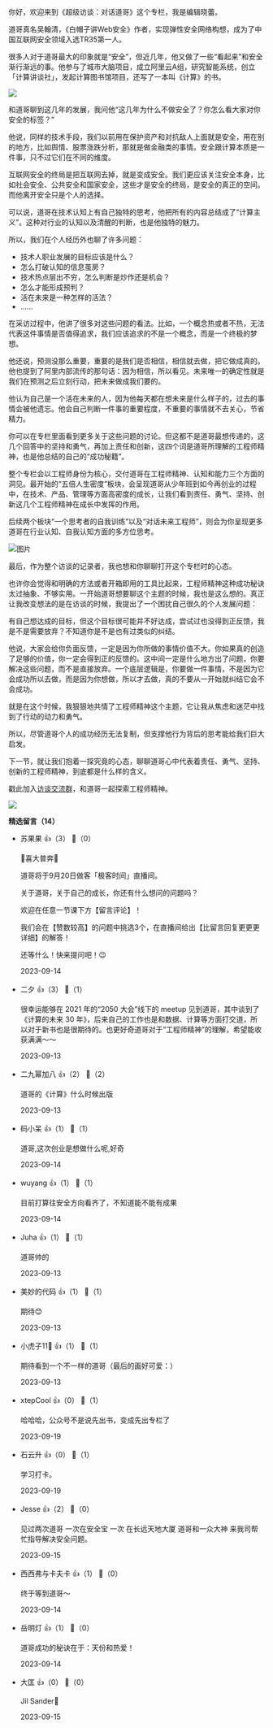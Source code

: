 你好，欢迎来到《超级访谈：对话道哥》这个专栏，我是编辑晓蕾。

道哥真名吴翰清，《白帽子讲Web安全》作者，实现弹性安全网络构想，成为了中国互联网安全领域入选TR35第一人。

很多人对于道哥最大的印象就是“安全”，但近几年，他又做了一些“看起来”和安全渐行渐远的事。他参与了城市大脑项目，成立阿里云A组，研究智能系统，创立「计算讲谈社」，发起计算图书馆项目，还写了一本叫《计算》的书。

![](https://static001.geekbang.org/resource/image/14/35/145389e09451c1759259610b0a7d5a35.png?wh=2577x1921)

和道哥聊到这几年的发展，我问他“这几年为什么不做安全了？你怎么看大家对你安全的标签？”

他说，同样的技术手段，我们以前用在保护资产和对抗敌人上面就是安全，用在别的地方，比如舆情、股票涨跌分析，那就是做金融类的事情。安全跟计算本质是一件事，只不过它们在不同的维度。

互联网安全的终局是把互联网去掉，就是变成安全。我们更应该关注安全本身，比如社会安全、公共安全和国家安全，这些才是安全的终局，是安全的真正的空间。而他离开安全只是个人的选择。

可以说，道哥在技术认知上有自己独特的思考，他把所有的内容总结成了“计算主义”。这种对行业的认知以及清醒的判断，也是他独特的魅力。

所以，我们在个人经历外也聊了许多问题：

- 技术人职业发展的目标应该是什么？
- 怎么打破认知的信息茧房？
- 技术热点层出不穷，怎么判断是炒作还是机会？
- 怎么才能形成预判？
- 活在未来是一种怎样的活法？
- ……

在采访过程中，他讲了很多对这些问题的看法。比如，一个概念热或者不热，无法代表这件事情是否值得追求，我们应该追求的不是一个概念，而是一个终极的梦想。

他还说，预测没那么重要，重要的是我们是否相信，相信就去做，把它做成真的。他也提到了阿里内部流传的那句话：因为相信，所以看见。未来唯一的确定性就是我们在预测之后立刻行动，把未来做成我们要的。

他认为自己是一个活在未来的人，因为他每天都在想未来是什么样子的，过去的事情会被他遗忘。他会自己判断一件事的重要程度，不重要的事情就不去关心，节省精力。

你可以在专栏里面看到更多关于这些问题的讨论。但这都不是道哥最想传递的，这几个回答中的坚持和勇气，再加上责任和创新，这四个词是道哥所理解的工程师精神，也是他总结的自己的“成功秘籍”。

整个专栏会以工程师身份为核心，交付道哥在工程师精神、认知和能力三个方面的洞见。最开始的“五倍人生密度”板块，会呈现道哥从少年班到如今再创业的过程中，在技术、产品、管理等方面高密度的成长，让我们看到责任、勇气、坚持、创新这几个工程师精神在成长中发挥的作用。

后续两个板块“一个思考者的自我训练”以及“对话未来工程师”，则会为你呈现更多道哥在行业认知、自我认知方面的多方位思考。

![图片](https://static001.geekbang.org/resource/image/d7/49/d7e0414b0a0d5a09fd433b7fce166749.png?wh=1920x1026)

最后，作为整个访谈的记录者，我也想和你聊聊打开这个专栏时的心态。

也许你会觉得和明确的方法或者开箱即用的工具比起来，工程师精神这种成功秘诀太过抽象、不够实用。一开始道哥想要聊这个主题的时候，我也是这么想的。真正让我改变想法的是在访谈的时候，我提出了一个困扰自己很久的个人发展问题：

有自己想达成的目标，但这个目标很可能并不好达成，尝试过也没得到正反馈，我是不是需要放弃？不知道你是不是也有过类似的纠结。

他说，大家会给你负面反馈，一定是因为你所做的事情价值不大。你如果真的创造了足够的价值，你一定会得到正的反馈的。这中间一定是什么地方出了问题，你要解决这些问题，而不是直接放弃。一个底层逻辑是，你要做一件事情，不是因为它会成功所以去做，而是因为你想做，所以才去做，真的不要从一开始就纠结它会不会成功。

就是在这个时候，我狠狠地共情了工程师精神这个主题，它让我从焦虑和迷茫中找到了行动的动力和勇气。

所以，尽管道哥个人的成功经历无法复制，但支撑他行为背后的思考能给我们巨大启发。

下一节，就让我们抱着一探究竟的心态，聊聊道哥心中代表着责任、勇气、坚持、创新的工程师精神，到底都是什么样的含义。

戳此加入[访谈交流群](http://jinshuju.net/f/ZCfcCK)，和道哥一起探索工程师精神。

![](https://static001.geekbang.org/resource/image/67/b8/6786c9e8ca24d0c092107825b9a42eb8.jpg?wh=4096x1714)
<div><strong>精选留言（14）</strong></div><ul>
<li><span>苏果果</span> 👍（3） 💬（0）<p>🎉喜大普奔🎉

道哥将于9月20日做客「极客时间」直播间。

关于道哥，关于自己的成长，你还有什么想问的问题吗？

欢迎在任意一节课下方【留言评论】！

我们会在【赞数较高】的问题中挑选3个，在直播间给出【比留言回复更更更详细】的解答！

还等什么！快来提问吧！😉</p>2023-09-14</li><br/><li><span>二夕</span> 👍（3） 💬（1）<p>很幸运能够在 2021 年的“2050 大会”线下的 meetup 见到道哥，其中谈到了《计算的未来 30 年》，后来自己的工作也是和数据、计算等方面打交道，所以对于新书也是很期待的。也更好奇道哥对于“工程师精神”的理解，希望能收获满满～～</p>2023-09-13</li><br/><li><span>二九幂加八</span> 👍（2） 💬（2）<p>道哥的《计算》什么时候出版</p>2023-09-13</li><br/><li><span>码小呆</span> 👍（1） 💬（1）<p>道哥,这次创业是想做什么呢,好奇</p>2023-09-14</li><br/><li><span>wuyang</span> 👍（1） 💬（1）<p>目前打算往安全方向看齐了，不知道能不能有成果</p>2023-09-14</li><br/><li><span>Juha</span> 👍（1） 💬（1）<p>道哥帅的</p>2023-09-13</li><br/><li><span>美妙的代码</span> 👍（1） 💬（1）<p>期待😊</p>2023-09-13</li><br/><li><span>小虎子11🐯</span> 👍（1） 💬（1）<p>期待看到一个不一样的道哥（最后的画好可爱：）</p>2023-09-13</li><br/><li><span>xtepCool</span> 👍（0） 💬（1）<p>哈哈哈，公众号不是说先出书，变成先出专栏了</p>2023-09-19</li><br/><li><span>石云升</span> 👍（0） 💬（1）<p>学习打卡。</p>2023-09-19</li><br/><li><span>Jesse</span> 👍（2） 💬（0）<p>见过两次道哥 一次在安全宝 一次 在长远天地大厦 道哥和一众大神 来我司帮忙指导解决安全问题。</p>2023-09-15</li><br/><li><span>西西弗与卡夫卡</span> 👍（1） 💬（0）<p>终于等到道哥～</p>2023-09-14</li><br/><li><span>岳明灯</span> 👍（1） 💬（0）<p>道哥成功的秘诀在于：天份和热爱！</p>2023-09-14</li><br/><li><span>大匡</span> 👍（0） 💬（0）<p>Jil Sander🤝</p>2023-09-15</li><br/>
</ul>
